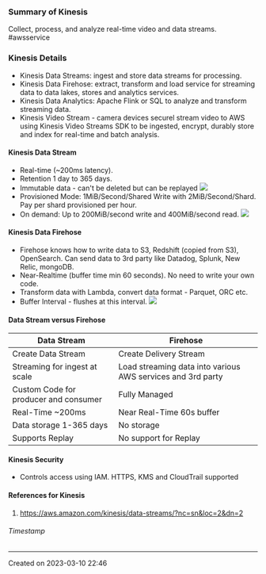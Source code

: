 ### Summary of Kinesis
Collect, process, and analyze real-time video and data streams. #awsservice 
### Kinesis Details
- Kinesis Data Streams: ingest and store data streams for processing.
- Kinesis Data Firehose: extract, transform and load service for streaming data to data lakes, stores and analytics services.
- Kinesis Data Analytics: Apache Flink or SQL to analyze and transform streaming data.
- Kinesis Video Stream - camera devices securel stream video to AWS using Kinesis Video Streams SDK to be ingested, encrypt, durably store and index for real-time and batch analysis.
#### Kinesis Data Stream
- Real-time (~200ms latency). 
- Retention 1 day to 365 days.
- Immutable data - can't be deleted but can be replayed
![](Pasted%20image%2020230310230955.png)
- Provisioned Mode: 1MiB/Second/Shared Write with 2MiB/Second/Shard. Pay per shard provisioned per hour.
- On demand: Up to 200MiB/second write and 400MiB/second read.
![](Pasted%20image%2020230310230208.png)
#### Kinesis Data Firehose
- Firehose knows how to write data to S3, Redshift (copied from S3), OpenSearch. Can send data to 3rd party like Datadog, Splunk, New Relic, mongoDB.
- Near-Realtime (buffer time min 60 seconds). No need to write your own code.
- Transform data with Lambda, convert data format - Parquet, ORC etc.
- Buffer Interval - flushes at this interval.
![](Pasted%20image%2020230310232602.png)

#### Data Stream versus Firehose
| Data Stream| Firehose|
|---|---|
| Create Data Stream | Create Delivery Stream |
| Streaming for ingest at scale| Load streaming data into various AWS services and 3rd party |
| Custom Code for producer and consumer | Fully Managed |
| Real-Time ~200ms| Near Real-Time 60s buffer|
| Data storage 1-365 days| No storage|
| Supports Replay | No support for Replay|



#### Kinesis Security
- Controls access using IAM. HTTPS, KMS and CloudTrail supported

#### References for Kinesis
1. https://aws.amazon.com/kinesis/data-streams/?nc=sn&loc=2&dn=2
###### Timestamp
---
Created on 2023-03-10 22:46